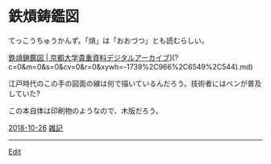 # 鉄熕鋳鑑図

てっこうちゅうかんず。「熕」は「おおづつ」とも読むらしい。

[鉄熕鋳鑑図 | 京都大学貴重資料デジタルアーカイブ](https://rmda.kulib.kyoto-u.ac.jp/item/rb00000071[?c=0&m=0&s=0&cv=0&r=0&xywh=-1739%2C966%2C6549%2C544)](?c=0&m=0&s=0&cv=0&r=0&xywh=-1739%2C966%2C6549%2C544).md)

江戸時代のこの手の図面の線は何で描いているんだろう。技術者にはペンが普及していた?

この本自体は印刷物のようなので、木版だろう。



[2018-10-26](2018-10-26.md) [雑記](雑記.md)





----
[Edit](https://github.com/vitroid/vitroid.github.io/edit/master/MD/鉄熕鋳鑑図.md)
